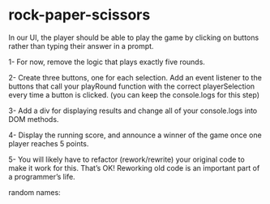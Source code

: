 # rock-paper-scissors

In our UI, the player should be able to play the game by clicking on buttons rather than typing their answer in a prompt.

1- For now, remove the logic that plays exactly five rounds.

2- Create three buttons, one for each selection. Add an event listener to the buttons that call your playRound function with the correct playerSelection every time a button is clicked. (you can keep the console.logs for this step)

3- Add a div for displaying results and change all of your console.logs into DOM methods.

4- Display the running score, and announce a winner of the game once one player reaches 5 points.

5- You will likely have to refactor (rework/rewrite) your original code to make it work for this. That’s OK! Reworking old code is an important part of a programmer’s life.



random names:
